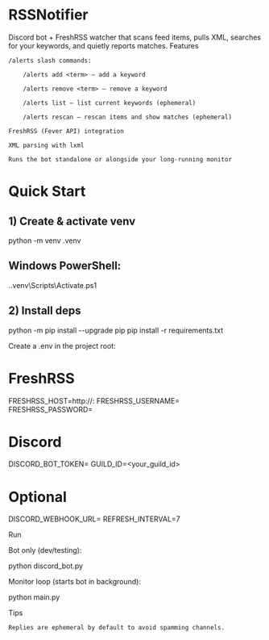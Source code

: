 # RSSNotifier

Discord bot + FreshRSS watcher that scans feed items, pulls XML, searches for your keywords, and quietly reports matches.
Features

    /alerts slash commands:

        /alerts add <term> – add a keyword

        /alerts remove <term> – remove a keyword

        /alerts list – list current keywords (ephemeral)

        /alerts rescan – rescan items and show matches (ephemeral)

    FreshRSS (Fever API) integration

    XML parsing with lxml

    Runs the bot standalone or alongside your long‑running monitor

# Quick Start

## 1) Create & activate venv
python -m venv .venv
## Windows PowerShell:
.\.venv\Scripts\Activate.ps1

## 2) Install deps
python -m pip install --upgrade pip
pip install -r requirements.txt

Create a .env in the project root:

# FreshRSS
FRESHRSS_HOST=http://<host>:<port>
FRESHRSS_USERNAME=<username>
FRESHRSS_PASSWORD=<password>

# Discord
DISCORD_BOT_TOKEN=<token>
GUILD_ID=<your_guild_id>

# Optional
DISCORD_WEBHOOK_URL=
REFRESH_INTERVAL=7

Run

Bot only (dev/testing):

python discord_bot.py

Monitor loop (starts bot in background):

python main.py

Tips

    Replies are ephemeral by default to avoid spamming channels.